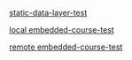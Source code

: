 
[static-data-layer-test](./static-data-layer-test)

[local embedded-course-test](./embedded-course-test)

[remote embedded-course-test](./remote-crs-embedding)

